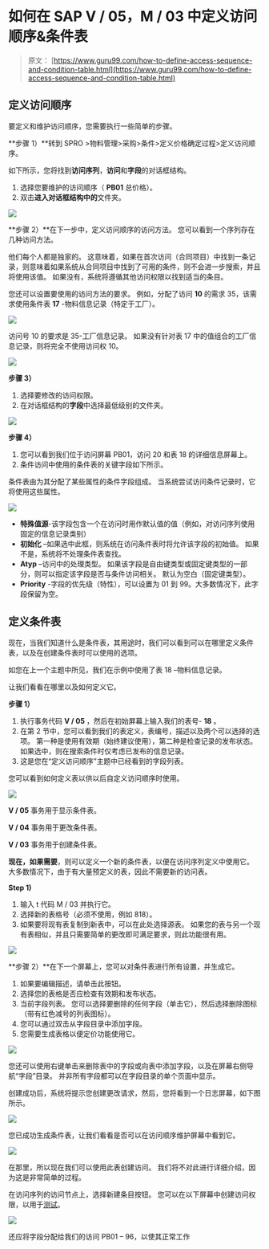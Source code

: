 # 如何在 SAP V / 05，M / 03 中定义访问顺序&条件表

> 原文： [https://www.guru99.com/how-to-define-access-sequence-and-condition-table.html](https://www.guru99.com/how-to-define-access-sequence-and-condition-table.html)

## 定义访问顺序

要定义和维护访问顺序，您需要执行一些简单的步骤。

**步骤 1）**转到 SPRO >物料管理>采购>条件>定义价格确定过程>定义访问顺序。

如下所示，您将找到**访问序列**，**访问**和**字段**的对话框结构。

1.  选择您要维护的访问顺序（ **PB01** 总价格）。
2.  双击**进入对话框结构中的**文件夹。

[![](img/77611a2156cb3ce27a11b465e2b1f7f6.png)](/images/sap/2013/05/052013_1205_27HowtoDefi1.png)

**步骤 2）**在下一步中，定义访问顺序的访问方法。 您可以看到一个序列存在几种访问方法。

他们每个人都是独家的。 这意味着，如果在首次访问（合同项目）中找到一条记录，则意味着如果系统从合同项目中找到了可用的条件，则不会进一步搜索，并且将使用该值。 如果没有，系统将遵循其他访问权限以找到适当的条目。

您还可以设置要使用的访问方法的要求。 例如，分配了访问 **10** 的需求 35，该需求使用条件表 **17** -物料信息记录（特定于工厂）。

[![](img/4e0aabb7e2144876d6fbea894fbbd420.png)](/images/sap/2013/05/052013_1205_27HowtoDefi2.png)

访问号 10 的要求是 35-工厂信息记录。 如果没有针对表 17 中的值组合的工厂信息记录，则将完全不使用访问权 10。

[![](img/5a81cb9d950d3e53e8c45f9ac3b5f68e.png)](/images/sap/2013/05/052013_1205_27HowtoDefi3.png)

**步骤 3）**

1.  选择要修改的访问权限。
2.  在对话框结构的**字段**中选择最低级别的文件夹。

[![](img/71850e98a063e346045b07f6ebf8b46f.png)](/images/sap/2013/05/052013_1205_27HowtoDefi4.png)

**步骤 4）**

1.  您可以看到我们位于访问屏幕 PB01，访问 20 和表 18 的详细信息屏幕上。
2.  条件访问中使用的条件表的关键字段如下所示。

条件表由为其分配了某些属性的条件字段组成。 当系统尝试访问条件记录时，它将使用这些属性。

[![](img/c54f4c242585052e89953b8c1463cc2d.png)](/images/sap/2013/05/052013_1205_27HowtoDefi5.png)

*   **特殊值源**-该字段包含一个在访问时用作默认值的值（例如，对访问序列使用固定的信息记录类别）
*   **初始化** –如果选中此框，则系统在访问条件表时将允许该字段的初始值。 如果不是，系统将不处理条件表查找。
*   **Atyp** –访问中的处理类型。 如果该字段是自由键类型或固定键类型的一部分，则可以指定该字段是否与条件访问相关。 默认为空白（固定键类型）。
*   **Priority** -字段的优先级（特性），可以设置为 01 到 99。大多数情况下，此字段保留为空。

## 定义条件表

现在，当我们知道什么是条件表，其用途时，我们可以看到可以在哪里定义条件表，以及在创建条件表时可以使用的选项。

如您在上一个主题中所见，我们在示例中使用了表 18 –物料信息记录。

让我们看看在哪里以及如何定义它。

**步骤 1）**

1.  执行事务代码 **V / 05** ，然后在初始屏幕上输入我们的表号- **18** 。
2.  在第 2 节中，您可以看到我们的表定义，表编号，描述以及两个可以选择的选项。 第一种是使用有效期（始终建议使用），第二种是检查记录的发布状态。 如果选中，则在搜索条件时仅考虑已发布的信息记录。
3.  这是您在“定义访问顺序”主题中已经看到的字段列表。

您可以看到如何定义表以供以后自定义访问顺序时使用。

[![](img/6a1c101e3a12ef08732f941d04aaa3fc.png)](/images/sap/2013/05/052013_1205_27HowtoDefi6.png)

**V / 05** 事务用于显示条件表。

**V / 04** 事务用于更改条件表。

**V / 03** 事务用于创建条件表。

**现在，如果需要**，则可以定义一个新的条件表，以便在访问序列定义中使用它。 大多数情况下，由于有大量预定义的表，因此不需要新的访问表。

**Step 1)**

1.  输入 t 代码 M / 03 并执行它。
2.  选择新的表格号（必须不使用，例如 818）。
3.  如果要将现有表复制到新表中，可以在此处选择源表。 如果您的表与另一个现有表相似，并且只需要简单的更改即可满足要求，则此功能很有用。

[![](img/f588820ca964df75b98770a7583bc824.png)](/images/sap/2013/05/052013_1205_27HowtoDefi7.png)

**步骤 2）**在下一个屏幕上，您可以对条件表进行所有设置，并生成它。

1.  如果要编辑描述，请单击此按钮。
2.  选择您的表格是否应检查有效期和发布状态。
3.  当前字段列表。 您可以选择要删除的任何字段（单击它），然后选择删除图标（带有红色减号的列表图标）。
4.  您可以通过双击从字段目录中添加字段。
5.  您需要生成表格以便定价功能使用它。

[![](img/6c872f1317707ecaba003dde9a34113e.png)](/images/sap/2013/05/052013_1205_27HowtoDefi8.png)

您还可以使用右键单击来删除表中的字段或向表中添加字段，以及在屏幕右侧导航“字段”目录。 并非所有字段都可以在字段目录的单个页面中显示。

创建成功后，系统将提示您创建更改请求，然后，您将看到一个日志屏幕，如下图所示。

[![](img/dcae787a4f8d23ffe8e49d3ef045cf7e.png)](/images/sap/2013/05/052013_1205_27HowtoDefi9.png)

您已成功生成条件表，让我们看看是否可以在访问顺序维护屏幕中看到它。

[![](img/d279ccf1ad9d0eac208548a63986314d.png)](/images/sap/2013/05/052013_1205_27HowtoDefi10.png)

在那里，所以现在我们可以使用此表创建访问。 我们将不对此进行详细介绍，因为这是非常简单的过程。

在访问序列的访问节点上，选择新建条目按钮。 您可以在以下屏幕中创建访问权限，以用于[测试](/software-testing.html)。

[![](img/21742c33ea06a4fd1bd3d706a7fae197.png)](/images/sap/2013/05/052013_1205_27HowtoDefi11.png)

还应将字段分配给我们的访问 PB01 – 96，以使其正常工作